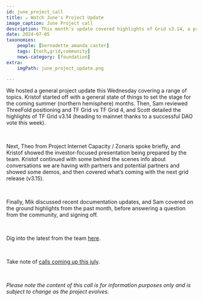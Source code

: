 ```yaml
---
id: june_project_call
title: ☕️ Watch June's Project Update
image_caption: June Project call
description: This month's update covered highlights of Grid v3.14, a preview of v3.15, Internet Capacity updates, demos, and more.
date: 2024-07-05
taxonomies:
    people: [bernadette_amanda_caster]
    tags: [tech,grid,community]
    news-category: [foundation]
extra:
    imgPath: june_project_update.png

---
```


We hosted a general project update this Wednesday covering a range of topics. Kristof started off with a general state of things to set the stage for the coming summer (northern hemisphere) months. Then, Sam reviewed ThreeFold positioning and TF Grid vs TF Grid 4, and Scott detailed the highlights of TF Grid v3.14 (heading to mainnet thanks to a successful DAO vote this week).

<br>

Next, Theo from Project Internet Capacity / Zonaris spoke briefly, and Kristof showed the investor-focused presentation being prepared by the team. Kristof continued with some behind the scenes info about conversations we are having with partners and potential partners and showed some demos, and then covered what’s coming with the next grid release (v3.15).

<br>

Finally, Mik discussed recent documentation updates, and Sam covered on the ground highlights from the past month, before answering a question from the community, and signing off.

<br>

Dig into the latest from the team [here](https://youtu.be/Cgak5Zy52vI?si=js1STSiaJNGPk3lA).

<br/>

Take note of [calls coming up this july](https://forum.threefold.io/t/july-2024-threefold-community-call-schedule/4380).

<br/>

*Please note the content of this call is for information purposes only and is subject to change as the project evolves.*



